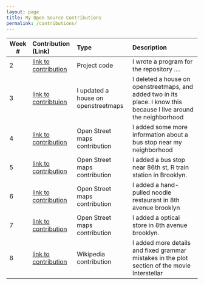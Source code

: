 ```yaml
---
layout: page
title: My Open Source Contributions
permalink: /contributions/
---
```


<!--
The first column, Contribution, must be a hyperlink to the actual contribution,
such as the Wikipedia edit or pull request, etc., with a suitable name.
Type of the contribution should be "Wikipedia edit", "OpenStreet Map feature",
"Project Documentation", "Project Code", "Blog Edit", etc.

The Description should include a brief summary of what you did.

Replace the first row below with your contribution and add new ones below it
following the same syntax.

-->





| Week #        | Contribution (Link)  | Type  | Description |
|---|:---|:---|:---|
|  2   | [link to contribution](https://github.com/stewartweiss/butterfly-network/blob/master/butterfly_edges.c)    | Project code    |   I wrote a program for the repository ....    |
|  3   | [link to contribtuion](https://www.openstreetmap.org/changeset/81034016)   |   I updated a house on openstreetmaps  |  I deleted a house on openstreetmaps, and added two in its place. I know this because I live around the neighborhood     |
|  4  |  [link to contribution](https://www.openstreetmap.org/changeset/81383560)   |   Open Street maps contribution  |   I added some more information about a bus stop near my neighborhood   |
|  5  |  [link to contribution](https://www.openstreetmap.org/changeset/81633657#map=19/40.62153/-74.02899)   |   Open Street maps contribution  |   I added a bus stop near 86th st, R train station in Brooklyn.    |
|  6  |  [link to contribution](https://www.openstreetmap.org/changeset/82633886)   |   Open Street maps contribution  |  I added a hand-pulled noodle restaurant in 8th avenue brooklyn    |
|  7  |  [link to contribution](https://www.openstreetmap.org/changeset/82634020)   |   Open Street maps contribution  |  I added a optical store in 8th avenue brooklyn.  |
|  8  |  [link to contribution](https://en.wikipedia.org/w/index.php?title=Interstellar_(film)&oldid=948552578)   |   Wikipedia contribution  |  I added more details and fixed grammar mistakes in the plot section of the movie Interstellar  |
